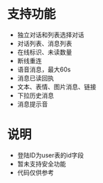 # 支持功能
* 独立对话和列表选择对话
* 对话列表、消息列表
* 在线标识、未读数量
* 断线重连
* 语音消息，最大60s
* 消息已读回执
* 文本、表情、图片消息、链接
* 下拉历史消息
* 消息提示音

# 说明
* 登陆ID为user表的id字段
* 暂未支持安全功能
* 代码仅供参考